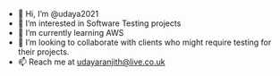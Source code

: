 - 👋 Hi, I’m @udaya2021
- 👀 I’m interested in Software Testing projects
- 🌱 I’m currently learning AWS
- 💞️ I’m looking to collaborate with clients who might require testing for their projects.
- 📫 Reach me at udayaranjith@live.co.uk

<!---
udaya2021/udaya2021 is a ✨ special ✨ repository because its `README.md` (this file) appears on your GitHub profile.
You can click the Preview link to take a look at your changes.
--->
